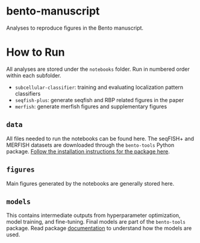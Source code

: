 # bento-manuscript
Analyses to reproduce figures in the Bento manuscript.

# How to Run
All analyses are stored under the `notebooks` folder. Run in numbered order within each subfolder.
- `subcellular-classifier`: training and evaluating localization pattern classifiers
- `seqfish-plus`: generate seqfish and RBP related figures in the paper
- `merfish`: generate merfish figures and supplementary figures

## `data`
All files needed to run the notebooks can be found here. The seqFISH+ and MERFISH datasets are downloaded through the `bento-tools` Python package. [Follow the installation instructions for the package here](https://bento-tools.readthedocs.io/).

## `figures`
Main figures generated by the notebooks are generally stored here.

## `models`
This contains intermediate outputs from hyperparameter optimization, model training, and fine-tuning. Final models are part of the `bento-tools` package. Read package [documentation](https://bento-tools.readthedocs.io/) to understand how the models are used.

